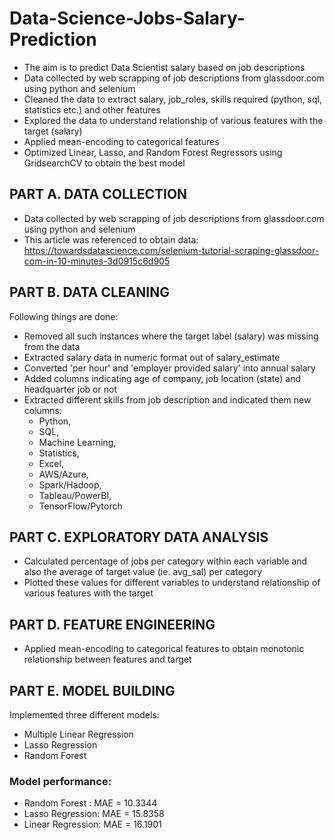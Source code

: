 # Data-Science-Jobs-Salary-Prediction
- The aim is to predict Data Scientist salary based on job descriptions
- Data collected by web scrapping of job descriptions from glassdoor.com using python and selenium
- Cleaned the data to extract salary, job_roles, skills required (python, sql, statistics etc.) and other features
- Explored the data to understand relationship of various features with the target (salary)
- Applied mean-encoding to categorical features
- Optimized Linear, Lasso, and Random Forest Regressors using GridsearchCV to obtain the best model
## PART A. DATA COLLECTION
- Data collected by web scrapping of job descriptions from glassdoor.com using python and selenium
- This article was referenced to obtain data: https://towardsdatascience.com/selenium-tutorial-scraping-glassdoor-com-in-10-minutes-3d0915c6d905
## PART B. DATA CLEANING
Following things are done:
- Removed all such instances where the target label (salary) was missing from the data
- Extracted salary data in numeric format out of salary_estimate
- Converted 'per hour' and 'employer provided salary' into annual salary
- Added columns indicating age of company, job location (state) and headquarter job or not
- Extracted different skills from job description and indicated them new columns:
  - Python,
  - SQL,
  - Machine Learning, 
  - Statistics, 
  - Excel, 
  - AWS/Azure, 
  - Spark/Hadoop, 
  - Tableau/PowerBI, 
  - TensorFlow/Pytorch
## PART C. EXPLORATORY DATA ANALYSIS
- Calculated percentage of jobs per category within each variable and also the average of target value (ie. avg_sal) per category
- Plotted these values for different variables to understand relationship of various features with the target
## PART D. FEATURE ENGINEERING
- Applied mean-encoding to categorical features to obtain monotonic relationship between features and target
## PART E. MODEL BUILDING
Implemented three different models:
- Multiple Linear Regression
- Lasso Regression
- Random Forest
### Model performance:
- Random Forest : MAE = 10.3344
- Lasso Regression: MAE = 15.8358
- Linear Regression: MAE = 16.1901

